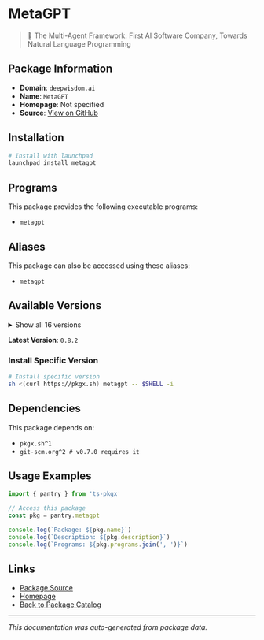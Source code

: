 # MetaGPT

> 🌟 The Multi-Agent Framework: First AI Software Company, Towards Natural Language Programming

## Package Information

- **Domain**: `deepwisdom.ai`
- **Name**: `MetaGPT`
- **Homepage**: Not specified
- **Source**: [View on GitHub](https://github.com/pkgxdev/pantry/tree/main/projects/deepwisdom.ai/package.yml)

## Installation

```bash
# Install with launchpad
launchpad install metagpt
```

## Programs

This package provides the following executable programs:

- `metagpt`

## Aliases

This package can also be accessed using these aliases:

- `metagpt`

## Available Versions

<details>
<summary>Show all 16 versions</summary>

- `0.8.2`, `0.8.1`, `0.8.0`, `0.7.7`, `0.7.6`
- `0.7.4`, `0.7.3`, `0.7.2`, `0.7.1`, `0.7.0`
- `0.6.6`, `0.6.4`, `0.6.3`, `0.6.2`, `0.6.0`
- `0.5.2`

</details>

**Latest Version**: `0.8.2`

### Install Specific Version

```bash
# Install specific version
sh <(curl https://pkgx.sh) metagpt -- $SHELL -i
```

## Dependencies

This package depends on:

- `pkgx.sh^1`
- `git-scm.org^2 # v0.7.0 requires it`

## Usage Examples

```typescript
import { pantry } from 'ts-pkgx'

// Access this package
const pkg = pantry.metagpt

console.log(`Package: ${pkg.name}`)
console.log(`Description: ${pkg.description}`)
console.log(`Programs: ${pkg.programs.join(', ')}`)
```

## Links

- [Package Source](https://github.com/pkgxdev/pantry/tree/main/projects/deepwisdom.ai/package.yml)
- [Homepage](#)
- [Back to Package Catalog](../../package-catalog.md)

---

*This documentation was auto-generated from package data.*
